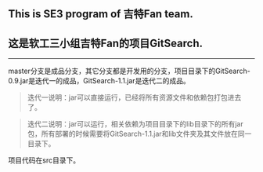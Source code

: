 ## This is SE3 program of 吉特Fan team.

## 这是软工三小组吉特Fan的项目GitSearch.
-----------
master分支是成品分支，其它分支都是开发用的分支，项目目录下的GitSearch-0.9.jar是迭代一的成品，GitSearch-1.1.jar是迭代二的成品。
> 迭代一说明：jar可以直接运行，已经将所有资源文件和依赖包打包进去了。

> 迭代二说明：jar可以运行，相关依赖为项目目录下的lib目录下的所有jar包，所有部署的时候需要将GitSearch-1.1.jar和lib文件夹及其文件放在同一
目录下。

项目代码在src目录下。

